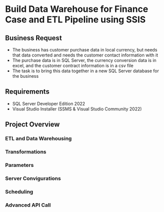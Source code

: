 # Build Data Warehouse for Finance Case and ETL Pipeline using SSIS
## Business Request
- The business has customer purchase data in local currency, but needs that data converted and needs the customer contact information with it
- The purchase data is in SQL Server, the currency conversion data is in excel, and the customer contract information is in a csv file
- The task is to bring this data together in a new SQL Server database for the business

## Requirements
- SQL Server Developer Edition 2022
- Visual Studio Installer (SSMS & Visual Studio Community 2022)

## Project Overview
### ETL and Data Warehousing
### Transformations
### Parameters
### Server Convigurations
### Scheduling
### Advanced API Call
